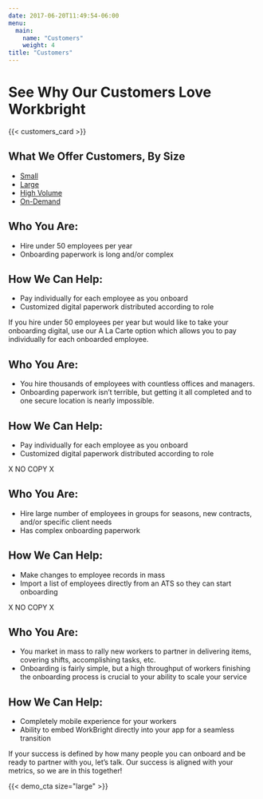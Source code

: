 ```yaml
---
date: 2017-06-20T11:49:54-06:00
menu:
  main:
    name: "Customers"
    weight: 4
title: "Customers"
---
```


# See Why Our Customers Love Workbright

{{< customers_card >}}

## What We Offer Customers, By Size

<div class='row'>
  <div class='col-md-10 offset-md-1'>
    <div class='info-tabs'>
      <div class='row'>
        <div class='col-sm-4'>
          <div class='tab-container' style=''>
            <ul class="nav nav-tabs" role="tablist">
              <li class="nav-item">
                <a class="nav-link active" data-toggle="tab" href="#home" role="tab">Small</a>
              </li>
              <li class="nav-item">
                <a class="nav-link" data-toggle="tab" href="#profile" role="tab">Large</a>
              </li>
              <li class="nav-item">
                <a class="nav-link" data-toggle="tab" href="#messages" role="tab">High Volume</a>
              </li>
              <li class="nav-item">
                <a class="nav-link" data-toggle="tab" href="#settings" role="tab">On-Demand</a>
              </li>
            </ul>
          </div>
        </div>
        <div class='col-sm-8'>
          <div class="tab-content">
            <div class="tab-pane active" id="home" role="tabpanel">
              <h2>Who You Are:</h2>
              <ul>
                <li>Hire under 50 employees per year</li>
                <li>Onboarding paperwork is long and/or complex</li>
              </ul>
              <h2>How We Can Help:</h2>
              <ul>
                <li>Pay individually for each employee as you onboard</li>
                <li>Customized digital paperwork distributed according to role</li>
              </ul>
              <p>
                If you hire under 50 employees per year but would like to take your onboarding digital, use our A La Carte option which allows you to pay individually for each onboarded employee.
              </p>
            </div>
            <div class="tab-pane" id="profile" role="tabpanel">
              <h2>Who You Are:</h2>
              <ul>
                <li>You hire thousands of employees with countless offices and managers.</li>
                <li>Onboarding paperwork isn’t terrible, but getting it all completed and to one secure location is nearly impossible.</li>
              </ul>
              <h2>How We Can Help:</h2>
              <ul>
                <li>Pay individually for each employee as you onboard</li>
                <li>Customized digital paperwork distributed according to role</li>
              </ul>
              <p>
                X NO COPY X
              </p>
            </div>
            <div class="tab-pane" id="messages" role="tabpanel">
              <h2>Who You Are:</h2>
              <ul>
                <li>Hire large number of employees in groups for seasons, new contracts, and/or specific client needs</li>
                <li>Has complex onboarding paperwork</li>
              </ul>
              <h2>How We Can Help:</h2>
              <ul>
                <li>Make changes to employee records in mass</li>
                <li>Import a list of employees directly from an ATS so they can start onboarding</li>
              </ul>
              <p>
                X NO COPY X
              </p>
            </div>
            <div class="tab-pane" id="settings" role="tabpanel">
            <h2>Who You Are:</h2>
            <ul>
              <li>You market in mass to rally new workers to partner in delivering items, covering shifts, accomplishing tasks, etc.</li>
              <li>Onboarding is fairly simple, but a high throughput of workers finishing the onboarding process is crucial to your ability to scale your service</li>
            </ul>
            <h2>How We Can Help:</h2>
            <ul>
              <li>Completely mobile experience for your workers</li>
              <li>Ability to embed WorkBright directly into your app for a seamless transition</li>
            </ul>
            <p>
              If your success is defined by how many people you can onboard and be ready to partner with you, let’s talk. Our success is aligned with your metrics, so we are in this together! 
            </p>
            </div>
          </div>
        </div>
      </div>
    </div>
  </div>
</div>

{{< demo_cta size="large" >}}